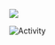 ![](https://www.codewars.com/users/zerthmonk/badges/micro)

![Activity](https://github-readme-stats.vercel.app/api/?username=zerthmonk&orgs=skaben&count_private=true&show_icons=true&theme=darcula)
